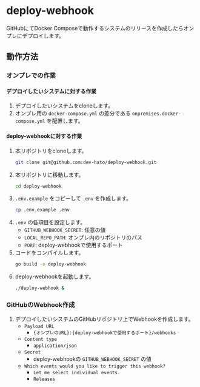 # deploy-webhook
GitHubにてDocker Composeで動作するシステムのリリースを作成したらオンプレにデプロイします。

## 動作方法
### オンプレでの作業
#### デプロイしたいシステムに対する作業
1. デプロイしたいシステムをcloneします。
2. オンプレ用の `docker-compose.yml` の差分である `onpremises.docker-compose.yml` を配置します。

#### deploy-webhookに対する作業
1. 本リポジトリをcloneします。
    ```sh
    git clone git@github.com:dev-hato/deploy-webhook.git
    ```
2. 本リポジトリに移動します。
    ```sh
    cd deploy-webhook
    ```
3. `.env.example` をコピーして `.env` を作成します。
    ```sh
    cp .env.example .env
    ```
4. `.env` の各項目を設定します。
    * `GITHUB_WEBHOOK_SECRET`: 任意の値
    * `LOCAL_REPO_PATH`: オンプレ内のリポジトリのパス
    * `PORT`: deploy-webhookで使用するポート
5. コードをコンパイルします。
    ```sh
    go build -o deploy-webhook
    ```
6. deploy-webhookを起動します。
    ```sh
    ./deploy-webhook &
    ```
### GitHubのWebhook作成
1. デプロイしたいシステムのGitHubリポジトリ上でWebhookを作成します。
   * `Payload URL`
      * `{オンプレのURL}:{deploy-webhookで使用するポート}/webhooks`
   * `Content type`
      * `application/json`
   * `Secret`
      * deploy-webhookの `GITHUB_WEBHOOK_SECRET` の値
   * `Which events would you like to trigger this webhook?`
      * `Let me select individual events.`
      * `Releases`
